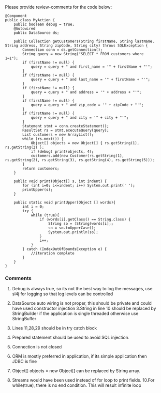 Please provide review-comments for the code below:

```
@Component
public class MyAction {
    public boolean debug = true;
    @Autowired
    public DataSource ds;

    public Collection getCustomers(String firstName, String lastName, String address, String zipCode, String city) throws SQLException {
        Connection conn = ds.getConnection();
        String query = new String("SELECT * FROM customers where 1=1");
        if (firstName != null) {
            query = query + " and first_name = '" + firstName + "'";
        }
        if (firstName != null) {
            query = query + " and last_name = '" + firstName + "'";
        }
        if (firstName != null) {
            query = query + " and address = '" + address + "'";
        }
        if (firstName != null) {
            query = query + " and zip_code = '" + zipCode + "'";
        }
        if (firstName != null) {
            query = query + " and city = '" + city + "'";
        }
        Statement stmt = conn.createStatement();
        ResultSet rs = stmt.executeQuery(query);
        List customers = new ArrayList();
        while (rs.next()) {
            Object[] objects = new Object[] { rs.getString(1), rs.getString(2) };
            if (debug) print(objects, 4);
            customers.add(new Customer(rs.getString(1), rs.getString(2), rs.getString(3), rs.getString(4), rs.getString(5)));
        }
        return customers;
    }

    public void print(Object[] s, int indent) {
        for (int i=0; i<=indent; i++) System.out.print(' ');
        printUpper(s);
    }

    public static void printUpper(Object [] words){
        int i = 0;
        try {
            while (true){
                if (words[i].getClass() == String.class) {
                    String so = (String)words[i];;
                    so = so.toUpperCase();
                    System.out.println(so);
                }
                i++;
            }
        } catch (IndexOutOfBoundsException e) {
            //iteration complete
        }
    }
}
```
### Comments
1. Debug is always true, so its not the best way to log the messages, use sl4j for logging so that log levels can be 
   controlled 
2. DataSource auto wiring is not proper, this should be private and could have used constructor injection 
3.String in line 10 should be replaced by StringBuilder if the application is single threaded otherwise use 
   StringBuffer
   
4. Lines 11,28,29 should be in try catch block
5. Prepared statement  should be used to avoid SQL injection.
6. Connection is not closed
7. ORM is mostly preferred in application, if its simple application then JDBC is fine
8. Object[] objects = new Object[] can be replaced by String array.
9. Streams would have been used instead of for loop to print fields.
10.For while(true), there is no end condition. This will result infinite loop 
   

